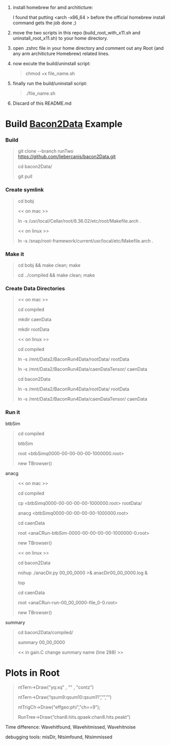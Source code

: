 

1. install homebrew for amd architicture:

   I found that putting <arch -x86_64 > before the official homebrew install command gets the job done ;)
2. move the two scripts in this repo (build_root_with_x11.sh and uninstall_root_x11.sh) to your home directory.
3. open .zshrc file in your home directory and comment out any Root (and any arm architicture Homebrew) related lines.
4. now excute the build/uninstall script:

   >chmod +x file_name.sh
5. finally run the build/uninstall script:

   >./file_name.sh

6. Discard of this README.md



# Build [Bacon2Data](https://github.com/liebercanis/bacon2Data/tree/runTwo) Example

### Build
>git clone --branch runTwo https://github.com/liebercanis/bacon2Data.git
>
>cd bacon2Data/
>
>git pull

### Create symlink
>cd bobj
>
> << on mac >>
>
>ln -s /usr/local/Cellar/root/6.36.02/etc/root/Makefile.arch .
>
> << on linux >>
>
>ln -s /snap/root-framework/current/usr/local/etc/Makefile.arch .

### Make it
>
>cd bobj && make clean; make
>
>cd ../compiled && make clean; make

### Create Data Directories
>
> << on mac >>
> 
>cd compiled
>
>mkdir caenData
>
>mkdir rootData  
>
> << on linux >>
> 
>cd compiled
>
>ln -s /mnt/Data2/BaconRun4Data/rootData/ rootData
>
>ln -s /mnt/Data2/BaconRun4Data/caenDataTensor/ caenData
>
>cd bacon2Data
>
>ln -s /mnt/Data2/BaconRun4Data/rootData/ rootData
>
>ln -s /mnt/Data2/BaconRun4Data/caenDataTensor/ caenData

### Run it
>
btbSim
>
>cd compiled 
>
>btbSim <event number>
>
>root <btbSimq0000-00-00-00-00-1000000.root>
>
>new TBrowser()
>
anacg
>
> << on mac >>
>
>cd compiled
>
>cp <btbSimq0000-00-00-00-00-1000000.root> rootData/
>
>anacg <btbSimq0000-00-00-00-00-1000000.root>
>
>cd caenData
>
>root <anaCRun-btbSim-0000-00-00-00-00-1000000-0.root>
>
>new TBrowser()
>
> << on linux >>
>
>cd bacon2Data
>
>nohup ./anacDir.py 00_00_0000 >& anacDir00_00_0000.log &
>
>top
>
>cd caenData
>
>root <anaCRun-run-00_00_0000-file_0-0.root>
>
>new TBrowser()
>
summary
>
>cd bacon2Data/compiled/
>
>summary 00_00_0000
>
><< in gain.C change summary name (line 288) >>





# Plots in Root

>ntTern->Draw("yq:xq" , "" , "contz”)
>
>ntTern->Draw(“qsum9:qsum10:qsum11”,””,””)
>
>ntTrigCh->Draw("effgeo:phi","ch==9");
>
>RunTree->Draw(“chan8.hits.qpaek:chan8.hits.peakt”)

Time difference: Wavehitfound, Wavehitmissed, Wavehitnoise
   
debugging tools: misDir, Ntsimfound, Ntsimmissed
 



